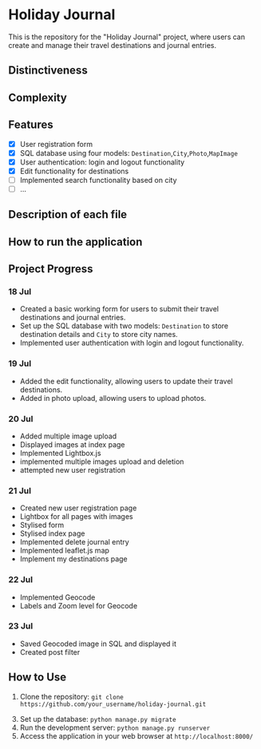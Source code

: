 # Holiday Journal

This is the repository for the "Holiday Journal" project, where users can create and manage their travel destinations and journal entries.

## Distinctiveness


## Complexity


## Features

- [x] User registration form
- [x] SQL database using four models: `Destination`,`City`,`Photo`,`MapImage`
- [x] User authentication: login and logout functionality
- [x] Edit functionality for destinations
- [ ] Implemented search functionality based on city
- [ ] ...

## Description of each file


## How to run the application

## Project Progress

### 18 Jul

- Created a basic working form for users to submit their travel destinations and journal entries.
- Set up the SQL database with two models: `Destination` to store destination details and `City` to store city names.
- Implemented user authentication with login and logout functionality.

### 19 Jul

- Added the edit functionality, allowing users to update their travel destinations.
- Added in photo upload, allowing users to upload photos.

### 20 Jul

- Added multiple image upload
- Displayed images at index page
- Implemented Lightbox.js
- implemented multiple images upload and deletion
- attempted new user registration

### 21 Jul

- Created new user registration page
- Lightbox for all pages with images
- Stylised form
- Stylised index page
- Implemented delete journal entry
- Implemented leaflet.js map
- Implement my destinations page

### 22 Jul

- Implemented Geocode
- Labels and Zoom level for Geocode


### 23 Jul

- Saved Geocoded image in SQL and displayed it
- Created post filter




## How to Use

1. Clone the repository: `git clone https://github.com/your_username/holiday-journal.git`
<!-- 2. Install the required dependencies: `pip install -r requirements.txt` -->
3. Set up the database: `python manage.py migrate`
4. Run the development server: `python manage.py runserver`
5. Access the application in your web browser at `http://localhost:8000/`

